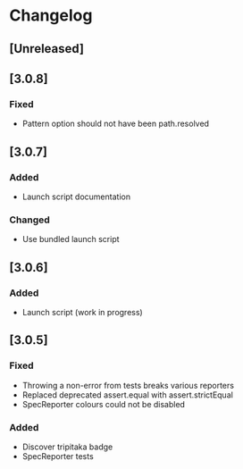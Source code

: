 # Changelog

## [Unreleased]

## [3.0.8]
### Fixed
- Pattern option should not have been path.resolved

## [3.0.7]
### Added
- Launch script documentation

### Changed
- Use bundled launch script

## [3.0.6]
### Added
- Launch script (work in progress)

## [3.0.5]
### Fixed
- Throwing a non-error from tests breaks various reporters
- Replaced deprecated assert.equal with assert.strictEqual
- SpecReporter colours could not be disabled

### Added
- Discover tripitaka badge
- SpecReporter tests
